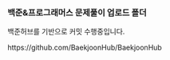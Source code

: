 ### 백준&프로그래머스 문제풀이 업로드 폴더

<p>백준허브를 기반으로 커밋 수행중입니다.</p>
<p>https://github.com/BaekjoonHub/BaekjoonHub</p>

